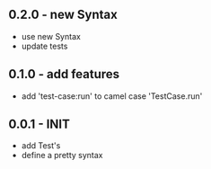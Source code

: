 ## 0.2.0 - new Syntax
* use new Syntax
* update tests

## 0.1.0 - add features
* add 'test-case:run' to camel case 'TestCase.run'

## 0.0.1 - INIT
* add Test's
* define a pretty syntax
